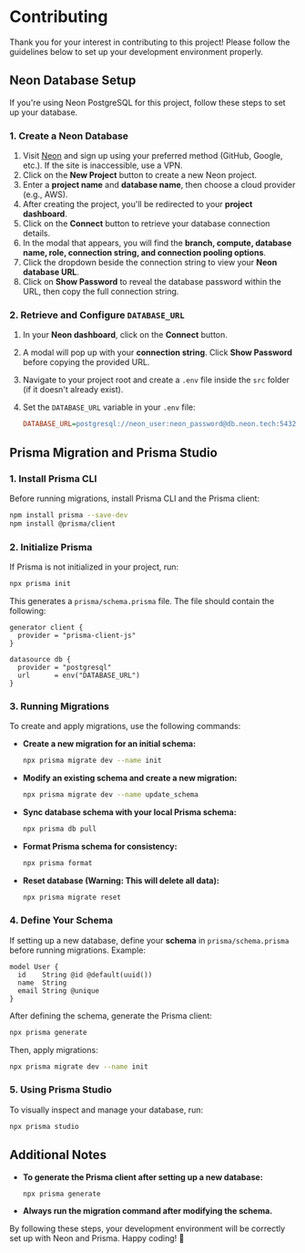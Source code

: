 # Contributing

Thank you for your interest in contributing to this project! Please follow the guidelines below to set up your development environment properly.

## Neon Database Setup

If you're using Neon PostgreSQL for this project, follow these steps to set up your database.

### 1. Create a Neon Database

1. Visit [Neon](https://neon.tech/) and sign up using your preferred method (GitHub, Google, etc.). If the site is inaccessible, use a VPN.
2. Click on the **New Project** button to create a new Neon project.
3. Enter a **project name** and **database name**, then choose a cloud provider (e.g., AWS).
4. After creating the project, you'll be redirected to your **project dashboard**.
5. Click on the **Connect** button to retrieve your database connection details.
6. In the modal that appears, you will find the **branch, compute, database name, role, connection string, and connection pooling options**.
7. Click the dropdown beside the connection string to view your **Neon database URL**.
8. Click on **Show Password** to reveal the database password within the URL, then copy the full connection string.

### 2. Retrieve and Configure `DATABASE_URL`

1. In your **Neon dashboard**, click on the **Connect** button.
2. A modal will pop up with your **connection string**. Click **Show Password** before copying the provided URL.
3. Navigate to your project root and create a `.env` file inside the `src` folder (if it doesn't already exist).
4. Set the `DATABASE_URL` variable in your `.env` file:

   ```ini
   DATABASE_URL=postgresql://neon_user:neon_password@db.neon.tech:5432/neon_database?schema=public
   ```

## Prisma Migration and Prisma Studio

### 1. Install Prisma CLI

Before running migrations, install Prisma CLI and the Prisma client:

```bash
npm install prisma --save-dev
npm install @prisma/client
```

### 2. Initialize Prisma

If Prisma is not initialized in your project, run:

```bash
npx prisma init
```

This generates a `prisma/schema.prisma` file. The file should contain the following:

```prisma
generator client {
  provider = "prisma-client-js"
}

datasource db {
  provider = "postgresql"
  url      = env("DATABASE_URL")
}
```

### 3. Running Migrations

To create and apply migrations, use the following commands:

- **Create a new migration for an initial schema:**
  ```bash
  npx prisma migrate dev --name init
  ```
- **Modify an existing schema and create a new migration:**
  ```bash
  npx prisma migrate dev --name update_schema
  ```
- **Sync database schema with your local Prisma schema:**
  ```bash
  npx prisma db pull
  ```
- **Format Prisma schema for consistency:**
  ```bash
  npx prisma format
  ```
- **Reset database (Warning: This will delete all data):**
  ```bash
  npx prisma migrate reset
  ```

### 4. Define Your Schema

If setting up a new database, define your **schema** in `prisma/schema.prisma` before running migrations. Example:

```prisma
model User {
  id    String @id @default(uuid())
  name  String
  email String @unique
}
```

After defining the schema, generate the Prisma client:

```bash
npx prisma generate
```

Then, apply migrations:

```bash
npx prisma migrate dev --name init
```

### 5. Using Prisma Studio

To visually inspect and manage your database, run:

```bash
npx prisma studio
```

## Additional Notes

- **To generate the Prisma client after setting up a new database:**
  ```bash
  npx prisma generate
  ```
- **Always run the migration command after modifying the schema.**

By following these steps, your development environment will be correctly set up with Neon and Prisma. Happy coding! 🚀
